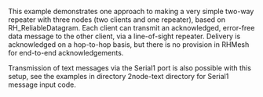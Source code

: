 This example demonstrates one approach to making a very simple two-way repeater with three nodes (two clients and one repeater), based on RH_ReliableDatagram.  Each client can transmit an acknowledged, error-free data message to the other client, via a line-of-sight repeater. Delivery is acknowledged on a hop-to-hop basis, but there is no provision in RHMesh for end-to-end acknowledgements.

Transmission of text messages via the Serial1 port is also possible with this setup, see the examples in directory 2node-text directory for Serial1 message input code.
